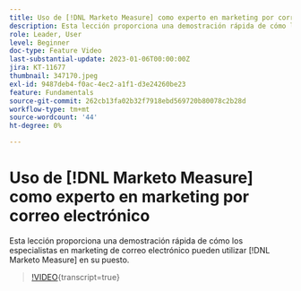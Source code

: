 ```yaml
---
title: Uso de [!DNL Marketo Measure] como experto en marketing por correo electrónico
description: Esta lección proporciona una demostración rápida de cómo los especialistas en marketing de correo electrónico pueden utilizar [!DNL Marketo Measure] en su puesto.
role: Leader, User
level: Beginner
doc-type: Feature Video
last-substantial-update: 2023-01-06T00:00:00Z
jira: KT-11677
thumbnail: 347170.jpeg
exl-id: 9487deb4-f0ac-4ec2-a1f1-d3e24260be23
feature: Fundamentals
source-git-commit: 262cb13fa02b32f7918ebd569720b80078c2b28d
workflow-type: tm+mt
source-wordcount: '44'
ht-degree: 0%

---
```


# Uso de [!DNL Marketo Measure] como experto en marketing por correo electrónico

Esta lección proporciona una demostración rápida de cómo los especialistas en marketing de correo electrónico pueden utilizar [!DNL Marketo Measure] en su puesto.

>[!VIDEO](https://video.tv.adobe.com/v/347170/?learn=on){transcript=true}
